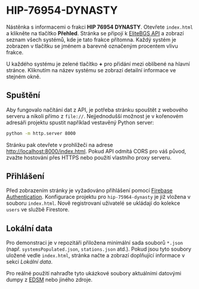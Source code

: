 # HIP-76954-DYNASTY

Nástěnka s informacemi o frakci **HIP 76954 DYNASTY**. Otevřete `index.html` a klikněte na tlačítko **Přehled**. Stránka se připojí k [EliteBGS API](https://elitebgs.app/) a zobrazí seznam všech systémů, kde je tato frakce přítomna. Každý systém je zobrazen v tlačítku se jménem a barevně označeným procentem vlivu frakce.

U každého systému je zelené tlačítko **+** pro přidání mezi oblíbené na hlavní stránce. Kliknutím na název systému se zobrazí detailní informace ve stejném okně.

## Spuštění

Aby fungovalo načítání dat z API, je potřeba stránku spouštět z webového serveru a nikoli přímo z `file://`.
Nejjednodušší možnost je v kořenovém adresáři projektu spustit například vestavěný Python server:

```bash
python -m http.server 8000
```

Stránku pak otevřete v prohlížeči na adrese [http://localhost:8000/index.html](http://localhost:8000/index.html).
Pokud API odmítá CORS pro váš původ, zvažte hostování přes HTTPS nebo použití vlastního proxy serveru.

## Přihlášení

Před zobrazením stránky je vyžadováno přihlášení pomocí [Firebase Authentication](https://firebase.google.com/). Konfigurace projektu pro `hip-75964-dynasty` je již vložena v souboru `index.html`. Nově registrovaní uživatelé se ukládají do kolekce `users` ve službě Firestore.

## Lokální data

Pro demonstraci je v repozitáři přiložena minimální sada souborů `*.json` (např. `systemsPopulated.json`, `stations.json` atd.).
Pokud jsou tyto soubory uložené vedle `index.html`, stránka načte a zobrazí doplňující informace v sekci *Lokální data*.

Pro reálné použití nahraďte tyto ukázkové soubory aktuálními datovými dumpy z [EDSM](https://www.edsm.net/) nebo jiného zdroje.
